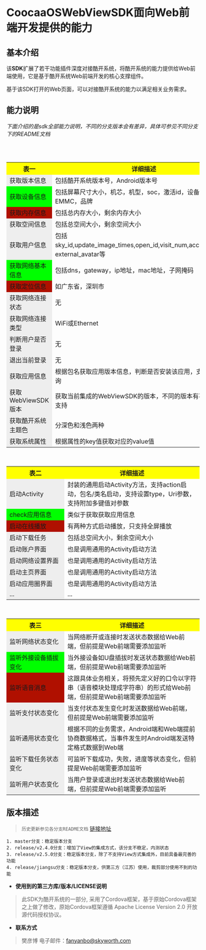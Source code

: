 CoocaaOSWebViewSDK面向Web前端开发提供的能力
=

## 基本介绍

该**SDK**扩展了若干功能插件深度对接酷开系统，将酷开系统的能力提供给Web前端使用，它是基于酷开系统Web前端开发的核心支撑组件。

基于该SDK打开的Web页面，可以对接酷开系统的能力以满足相关业务需求。


## 能力说明

*下面介绍的是sdk全部能力说明，不同的分支版本会有差异，具体可参见不同分支下的README文档*


<table>
  <tr>
    <th width=30%, bgcolor=yellow >表一</th>
    <th width=70%, bgcolor=yellow>详细描述</th>
  </tr>
  <tr>
    <td bgcolor=#eeeeee>获取版本信息</td>
    <td>包括酷开系统版本号，Android版本号</td>
  </tr>
  <tr>
    <td bgcolor=#00FF00>获取设备信息</td>
    <td>包括屏幕尺寸大小，机芯，机型，soc，激活id，设备id，EMMC，品牌</td>
  <tr>
    <td bgcolor=rgb(0,10,0)>获取内存信息</td>
    <td>包括总内存大小，剩余内存大小</td>
  </tr>
  <tr>
    <td bgcolor=#eeeeee>获取空间信息</td>
    <td>包括总空间大小，剩余空间大小</td>
  </tr>
  <tr>
    <td bgcolor=#eeeeee>获取用户信息</td>
    <td>包括sky_id,update_image_times,open_id,visit_num,accessToken，external_avatar等</td>
  </tr>
  <tr>
    <td bgcolor=#00FF00>获取网络基本信息</td>
    <td>包括dns，gateway，ip地址，mac地址，子网掩码</td>
  </tr>
  <tr>
    <td bgcolor=rgb(0,10,0)>获取定位信息</td>
    <td>如广东省，深圳市</td>
  </tr>
  <tr>
    <td bgcolor=#eeeeee>获取网络连接状态</td>
    <td>无</td>
  </tr>
  <tr>
    <td bgcolor=#eeeeee>获取网络连接类型</td>
    <td>WiFi或Ethernet</td>
  </tr>
  <tr>
    <td bgcolor=#eeeeee>判断用户是否登录</td>
    <td>无</td>
  </tr>
  <tr>
    <td bgcolor=#eeeeee>退出当前登录</td>
    <td>无</td>
  </tr>
   <tr>
    <td bgcolor=#eeeeee>获取应用信息</td>
    <td>根据包名获取应用版本信息，判断是否安装该应用，支持列表查询</td>
  </tr>
   <tr>
    <td bgcolor=#eeeeee>获取WebViewSDK版本</td>
    <td>获取当前集成的WebViewSDK的版本，不同的版本有不同的能力支持</td>
  </tr>
   <tr>
    <td bgcolor=#eeeeee>获取酷开系统主题色</td>
    <td>分深色和浅色两种</td>
  </tr>
    <tr>
    <td bgcolor=#eeeeee>获取系统属性</td>
    <td>根据属性的key值获取对应的value值</td>
  </tr>
</table>

<table>
  <tr>
    <th width=30%, bgcolor=yellow >表二</th>
    <th width=70%, bgcolor=yellow>详细描述</th>
  </tr>
  <tr>
    <td bgcolor=#eeeeee>启动Activity</td>
    <td>封装的通用启动Activity方法，支持action启动，包名/类名启动，支持设置type，Uri参数，支持附加多键值对参数</td>
  </tr>
  <tr>
    <td bgcolor=#00FF00>check应用信息</td>
    <td>类似于获取获取应用信息</td>
   </tr>
  <tr>
    <td bgcolor=rgb(0,10,0)>启动在线播放</td>
    <td>有两种方式启动播放，只支持全屏播放</td>
  </tr>
  <tr>
    <td bgcolor=#eeeeee>启动下载任务</td>
    <td>包括总空间大小，剩余空间大小</td>
  </tr>
   <tr>
    <td bgcolor=#eeeeee>启动账户界面</td>
    <td>也是调用通用的Activity启动方法</td>
  </tr>
     <tr>
    <td bgcolor=#eeeeee>启动网络设置界面</td>
    <td>也是调用通用的Activity启动方法</td>
  </tr>
     <tr>
    <td bgcolor=#eeeeee>启动主页界面</td>
    <td>也是调用通用的Activity启动方法</td>
  </tr>
     <tr>
    <td bgcolor=#eeeeee>启动应用圈界面</td>
    <td>也是调用通用的Activity启动方法</td>
  </tr>
     <tr>
    <td bgcolor=#eeeeee>    ...</td>
    <td>    ...</td>
  </tr>
</table>

<table>
  <tr>
    <th width=30%, bgcolor=yellow >表三</th>
    <th width=70%, bgcolor=yellow>详细描述</th>
  </tr>
  <tr>
    <td bgcolor=#eeeeee>监听网络状态变化</td>
    <td>当网络断开或连接时发送状态数据给Web前端，但前提是Web前端需要添加监听</td>
  </tr>
  <tr>
    <td bgcolor=#00FF00>监听外接设备插拔变化</td>
    <td>当外接设备如U盘插拔时发送状态数据给Web前端，但前提是Web前端需要添加监听</td>
   </tr>
  <tr>
    <td bgcolor=rgb(0,10,0)>监听语音消息</td>
    <td>这跟具体业务相关，将预先定义好的口令以字符串（语音模块处理成字符串）的形式给Web前端，但前提是Web前端需要添加监听</td>
  </tr>
  <tr>
    <td bgcolor=#eeeeee>监听支付状态变化</td>
    <td>当支付状态发生变化时发送数据给Web前端，但前提是Web前端需要添加监听</td>
  </tr>
   <tr>
    <td bgcolor=#eeeeee>监听通用状态变化</td>
    <td>根据不同的业务需求，Android端和Web端提前协商数据格式，当事件发生时Android端发送特定格式数据到Web端</td>
  </tr>
     <tr>
    <td bgcolor=#eeeeee>监听下载任务状态变化</td>
    <td>可监听下载成功，失败，进度等状态变化，但前提是Web前端需要添加监听</td>
  </tr>
     <tr>
    <td bgcolor=#eeeeee>监听用户状态变化</td>
    <td>当用户登录或退出时发送状态数据给Web前端，但前提是Web前端需要添加监听</td>
  </tr>
</table>

## 版本描述

> ``历史更新参见各分支README文档`` [链接地址](https://github.com/fanyanbo/CoocaaOSWebViewSDK) <br/>
```
1. master分支：稳定版本分支
2. release/v2.4.0分支：增加了View的集成方式，该分支不稳定，内测状态
3. release/v2.5.0分支：稳定版本分支，除了不支持View方式集成外，目前具备最完善的功能
4. release/jiangsu分支：稳定版本分支，供第三方（江苏）使用，裁剪部分使用不到的功能
```
 
 - **使用到的第三方库/版本/LICENSE说明**
 > 此SDK为酷开系统的一部分, 采用了Cordova框架，基于原始Cordova框架之上做了修改，原始Cordova框架遵循 Apache License Version 2.0 开放源代码授权协议。

- **联系方式**
 > 樊彦博  电子邮件：fanyanbo@skyworth.com
